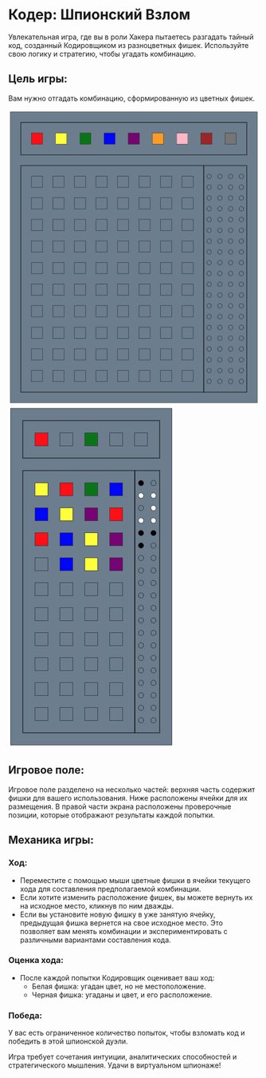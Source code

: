 # Кодер: Шпионский Взлом

Увлекательная игра, где вы в роли Хакера пытаетесь разгадать тайный код, созданный Кодировщиком из разноцветных фишек. Используйте свою логику и стратегию, чтобы угадать комбинацию.

## Цель игры:

Вам нужно отгадать комбинацию, сформированную из цветных фишек.

![game1.png](images/game1.png)
![game2.png](images/game2.png)

## Игровое поле:

Игровое поле разделено на несколько частей: верхняя часть содержит фишки для вашего использования.
Ниже расположены ячейки для их размещения. В правой части экрана расположены проверочные позиции, которые отображают результаты каждой попытки.

## Механика игры:

### Ход:

- Переместите с помощью мыши цветные фишки в ячейки текущего хода для составления предполагаемой комбинации.
- Если хотите изменить расположение фишек, вы можете вернуть их на исходное место, кликнув по ним дважды.
- Если вы установите новую фишку в уже занятую ячейку, предыдущая фишка вернется на свое исходное место. Это позволяет вам менять комбинации и экспериментировать с различными вариантами составления кода.

### Оценка хода:

- После каждой попытки Кодировщик оценивает ваш ход:
  - Белая фишка: угадан цвет, но не местоположение.
  - Черная фишка: угаданы и цвет, и его расположение.

### Победа:

У вас есть ограниченное количество попыток, чтобы взломать код и победить в этой шпионской дуэли.

Игра требует сочетания интуиции, аналитических способностей и стратегического мышления. Удачи в виртуальном шпионаже!
